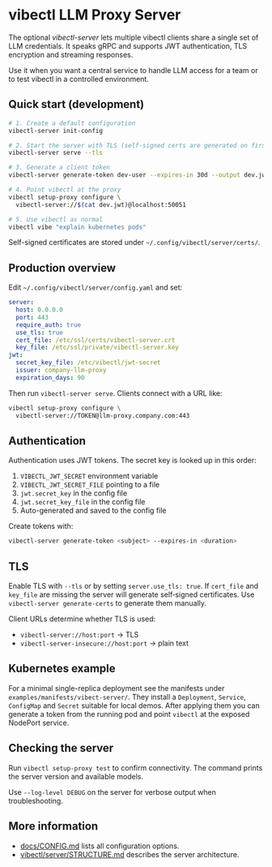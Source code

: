 # vibectl LLM Proxy Server

The optional *vibectl-server* lets multiple vibectl clients share a single set of LLM credentials. It speaks gRPC and supports JWT authentication, TLS encryption and streaming responses.

Use it when you want a central service to handle LLM access for a team or to test vibectl in a controlled environment.

## Quick start (development)

```bash
# 1. Create a default configuration
vibectl-server init-config

# 2. Start the server with TLS (self-signed certs are generated on first run)
vibectl-server serve --tls

# 3. Generate a client token
vibectl-server generate-token dev-user --expires-in 30d --output dev.jwt

# 4. Point vibectl at the proxy
vibectl setup-proxy configure \
  vibectl-server://$(cat dev.jwt)@localhost:50051

# 5. Use vibectl as normal
vibectl vibe "explain kubernetes pods"
```

Self-signed certificates are stored under `~/.config/vibectl/server/certs/`.

## Production overview

Edit `~/.config/vibectl/server/config.yaml` and set:

```yaml
server:
  host: 0.0.0.0
  port: 443
  require_auth: true
  use_tls: true
  cert_file: /etc/ssl/certs/vibectl-server.crt
  key_file: /etc/ssl/private/vibectl-server.key
jwt:
  secret_key_file: /etc/vibectl/jwt-secret
  issuer: company-llm-proxy
  expiration_days: 90
```

Then run `vibectl-server serve`. Clients connect with a URL like:

```bash
vibectl setup-proxy configure \
  vibectl-server://TOKEN@llm-proxy.company.com:443
```

## Authentication

Authentication uses JWT tokens. The secret key is looked up in this order:

1. `VIBECTL_JWT_SECRET` environment variable
2. `VIBECTL_JWT_SECRET_FILE` pointing to a file
3. `jwt.secret_key` in the config file
4. `jwt.secret_key_file` in the config file
5. Auto-generated and saved to the config file

Create tokens with:

```bash
vibectl-server generate-token <subject> --expires-in <duration>
```

## TLS

Enable TLS with `--tls` or by setting `server.use_tls: true`. If `cert_file` and `key_file` are missing the server will generate self‑signed certificates. Use `vibectl-server generate-certs` to generate them manually.

Client URLs determine whether TLS is used:

- `vibectl-server://host:port` → TLS
- `vibectl-server-insecure://host:port` → plain text

## Kubernetes example

For a minimal single-replica deployment see the manifests under
`examples/manifests/vibect-server/`.  They install a `Deployment`,
`Service`, `ConfigMap` and `Secret` suitable for local demos.  After
applying them you can generate a token from the running pod and point
`vibectl` at the exposed NodePort service.

## Checking the server

Run `vibectl setup-proxy test` to confirm connectivity. The command prints the server version and available models.

Use `--log-level DEBUG` on the server for verbose output when troubleshooting.

## More information

- [docs/CONFIG.md](CONFIG.md) lists all configuration options.
- [vibectl/server/STRUCTURE.md](../vibectl/server/STRUCTURE.md) describes the server architecture.

